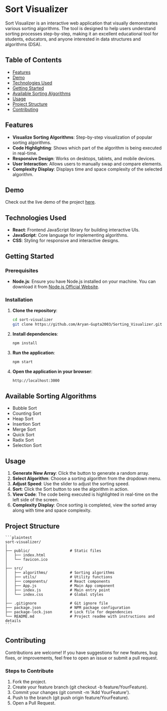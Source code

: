 # Sort Visualizer

Sort Visualizer is an interactive web application that visually demonstrates various sorting algorithms. The tool is designed to help users understand sorting processes step-by-step, making it an excellent educational tool for students, educators, and anyone interested in data structures and algorithms (DSA).

## Table of Contents

- [Features](#features)
- [Demo](#demo)
- [Technologies Used](#technologies-used)
- [Getting Started](#getting-started)
- [Available Sorting Algorithms](#available-sorting-algorithms)
- [Usage](#usage)
- [Project Structure](#project-structure)
- [Contributing](#contributing)

## Features

- **Visualize Sorting Algorithms**: Step-by-step visualization of popular sorting algorithms.
- **Code Highlighting**: Shows which part of the algorithm is being executed in real-time.
- **Responsive Design**: Works on desktops, tablets, and mobile devices.
- **User Interaction**: Allows users to manually swap and compare elements.
- **Complexity Display**: Displays time and space complexity of the selected algorithm.

## Demo

Check out the live demo of the project [here](https://thriving-cactus-0ff245.netlify.app).

## Technologies Used

- **React**: Frontend JavaScript library for building interactive UIs.
- **JavaScript**: Core language for implementing algorithms.
- **CSS**: Styling for responsive and interactive designs.

## Getting Started

### Prerequisites

- **Node.js**: Ensure you have Node.js installed on your machine. You can download it from [Node.js Official Website](https://nodejs.org/).

### Installation

1. **Clone the repository**:

   ```bash
   cd sort-visualizer
   git clone https://github.com/Aryan-Gupta2003/Sorting_Visualizer.git
   ```

2. **Install dependencies**:

   ```bash
   npm install
   ```

3. **Run the application**:

   ```bash
   npm start
   ```

4. **Open the application in your browser**:
   ```bash
   http://localhost:3000
   ```

## Available Sorting Algorithms

- Bubble Sort
- Counting Sort
- Heap Sort
- Insertion Sort
- Merge Sort
- Quick Sort
- Radix Sort
- Selection Sort

## Usage

1. **Generate New Array**: Click the button to generate a random array.
2. **Select Algorithm**: Choose a sorting algorithm from the dropdown menu.
3. **Adjust Speed**: Use the slider to adjust the sorting speed.
4. **Sort**: Click the Sort button to see the algorithm in action.
5. **View Code**: The code being executed is highlighted in real-time on the left side of the screen.
6. **Complexity Display**: Once sorting is completed, view the sorted array along with time and space complexity.

## Project Structure

    ```plaintest
    sort-visualizer/
    │
    ├── public/                  # Static files
    │   ├── index.html
    │   └── favicon.ico
    │
    ├── src/
    │   ├── algorithms/          # Sorting algorithms
    │   ├── utils/               # Utility functions
    │   ├── components/          # React components
    │   ├── App.js               # Main App component
    │   ├── index.js             # Main entry point
    │   └── index.css            # Global styles
    │
    ├── .gitignore               # Git ignore file
    ├── package.json             # NPM package configuration
    ├── package-lock.json        # Lock file for dependencies
    └── README.md                # Project readme with instructions and details
    ```

## Contributing

Contributions are welcome! If you have suggestions for new features, bug fixes, or improvements, feel free to open an issue or submit a pull request.

### Steps to Contribute

1. Fork the project.
2. Create your feature branch (git checkout -b feature/YourFeature).
3. Commit your changes (git commit -m 'Add YourFeature').
4. Push to the branch (git push origin feature/YourFeature).
5. Open a Pull Request.
